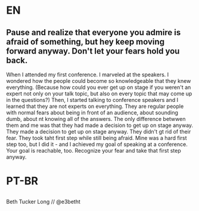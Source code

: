 
# EN

## Pause and realize that everyone you admire is afraid of something, but hey keep moving forward anyway. Don't let your fears hold you back.

When I attended my first conference. I marveled at the speakers. I wondered how the people could become so knowledgeable that they knew everything. (Because how could you ever get up on stage if you weren't an expert not only on your talk topic, but also on every topic that may come up in the questions?) Then, I started talking to conference speakers and I learned that they are not experts on everything. They are regular people with normal fears about being in front of an audience, about sounding dumb, about nt knowing all of the answers. The only difference betwwen them and me was that they had made a decision to get up on stage anyway. They made a decision to get up on stage anyway. They didn't gt rid of their fear. They took taht first step while still being afraid. Mine was a hard first step too, but I did it - and I achieved my goal of speaking at a conference. Your goal is reachable, too. Recognize your fear and take that first step anyway.

# PT-BR

## 


Beth Tucker Long // @e3betht
